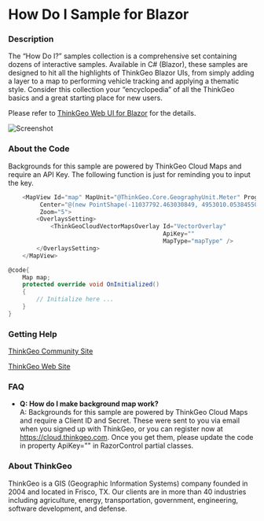 # How Do I Sample for Blazor

### Description

The “How Do I?” samples collection is a comprehensive set containing dozens of interactive samples. Available in C# (Blazor), these samples are designed to hit all the highlights of ThinkGeo Blazor UIs, from simply adding a layer to a map to performing vehicle tracking and applying a thematic style. Consider this collection your “encyclopedia” of all the ThinkGeo basics and a great starting place for new users.

Please refer to [ThinkGeo Web UI for Blazor](https://thinkgeo.com/gis-ui-web) for the details.

![Screenshot](https://github.com/ThinkGeo/HowDoISample-ForBlazor/blob/master/Screenshot.gif)

### About the Code
Backgrounds for this sample are powered by ThinkGeo Cloud Maps and require an API Key. The following function is just for reminding you to input the key.
```csharp
    <MapView Id="map" MapUnit="@ThinkGeo.Core.GeographyUnit.Meter" ProgressiveZooming="true"
         Center="@(new PointShape(-11037792.463030849, 4953010.053845501))"
         Zoom="5">
        <OverlaysSetting>
            <ThinkGeoCloudVectorMapsOverlay Id="VectorOverlay"
                                            ApiKey=""
                                            MapType="mapType" />
        </OverlaysSetting>
    </MapView>

@code{
    Map map;
    protected override void OnInitialized()
    {
        // Initialize here ...
    }
}
```

### Getting Help

[ThinkGeo Community Site](https://community.thinkgeo.com)

[ThinkGeo Web Site](https://www.thinkgeo.com)

### FAQ
- __Q: How do I make background map work?__  
A: Backgrounds for this sample are powered by ThinkGeo Cloud Maps and require a Client ID and Secret. These were sent to you via email when you signed up with ThinkGeo, or you can register now at https://cloud.thinkgeo.com. Once you get them, please update the code in property ApiKey="" in RazorControl partial classes.  

### About ThinkGeo
ThinkGeo is a GIS (Geographic Information Systems) company founded in 2004 and located in Frisco, TX. Our clients are in more than 40 industries including agriculture, energy, transportation, government, engineering, software development, and defense. 
